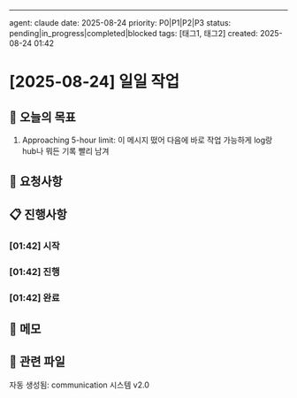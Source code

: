 ---
agent: claude
date: 2025-08-24
priority: P0|P1|P2|P3
status: pending|in_progress|completed|blocked
tags: [태그1, 태그2]
created: 2025-08-24 01:42

# [2025-08-24] 일일 작업

## 🎯 오늘의 목표
1. Approaching 5-hour limit: 이 메시지 떴어 다음에 바로 작업 가능하게 log랑 hub나 뭐든 기록 빨리 남겨



## 💬 요청사항

## 📋 진행사항

### [01:42] 시작

### [01:42] 진행

### [01:42] 완료

## 📝 메모

## 🔗 관련 파일

자동 생성됨: communication 시스템 v2.0
